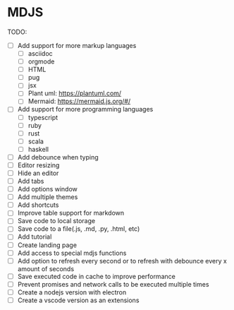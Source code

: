 # MDJS

TODO:
- [ ] Add support for more markup languages
   - [ ] asciidoc
   - [ ] orgmode
   - [ ] HTML
   - [ ] pug
   - [ ] jsx
   - [ ] Plant uml:  https://plantuml.com/
   - [ ] Mermaid: https://mermaid.js.org/#/
- [ ] Add support for more programming languages
   - [ ] typescript
   - [ ] ruby
   - [ ] rust
   - [ ] scala
   - [ ] haskell
- [ ] Add debounce when typing
- [ ] Editor resizing
- [ ] Hide an editor
- [ ] Add tabs
- [ ] Add options window
- [ ] Add multiple themes
- [ ] Add shortcuts
- [ ] Improve table support for markdown
- [ ] Save code to local storage
- [ ] Save code to a file(.js, .md, .py, .html, etc)
- [ ] Add tutorial
- [ ] Create landing page
- [ ] Add access to special mdjs functions
- [ ] Add option to refresh every second or to refresh with debounce every x amount of seconds
- [ ] Save executed code in cache to improve performance
- [ ] Prevent promises and network calls to be executed multiple times
- [ ] Create a nodejs version with electron
- [ ] Create a vscode version as an extensions
